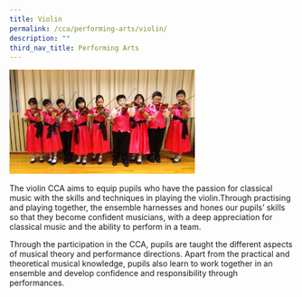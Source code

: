 ```yaml
---
title: Violin
permalink: /cca/performing-arts/violin/
description: ""
third_nav_title: Performing Arts
---
```


<img style="width: 65%;" src="/images/violoin.jpg" />
<p>The violin CCA aims to equip pupils who have the passion for classical music with the skills and techniques in playing the violin.Through practising and playing together, the ensemble harnesses and hones our pupils&rsquo; skills so that they become confident musicians, with a deep appreciation for classical music and the ability to perform in a team.</p>
<p>Through the participation in the CCA, pupils are taught the different aspects of musical theory and performance directions. Apart from the practical and theoretical musical knowledge, pupils also learn to work together in an ensemble and develop confidence and responsibility through performances.</p>
